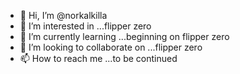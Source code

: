- 👋 Hi, I’m @norkalkilla
- 👀 I’m interested in ...flipper zero
- 🌱 I’m currently learning ...beginning on flipper zero 
- 💞️ I’m looking to collaborate on ...flipper zero
- 📫 How to reach me ...to be continued  

<!---
norkalkilla/norkalkilla is a ✨ special ✨ repository because its `README.md` (this file) appears on your GitHub profile.
You can click the Preview link to take a look at your changes.
--->
